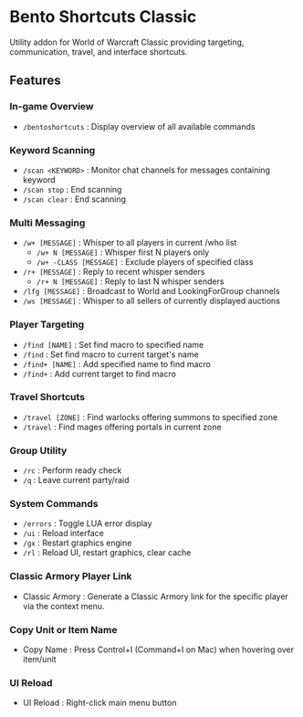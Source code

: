 # Bento Shortcuts Classic

Utility addon for World of Warcraft Classic providing targeting, communication, travel, and interface shortcuts.

## Features

### In-game Overview
- `/bentoshortcuts` : Display overview of all available commands

### Keyword Scanning
- `/scan <KEYWORD>` : Monitor chat channels for messages containing keyword
- `/scan stop` : End scanning
- `/scan clear` : End scanning

### Multi Messaging
- `/w+ [MESSAGE]` : Whisper to all players in current /who list
  - `/w+ N [MESSAGE]` : Whisper first N players only
  - `/w+ -CLASS [MESSAGE]` : Exclude players of specified class
- `/r+ [MESSAGE]` : Reply to recent whisper senders
  - `/r+ N [MESSAGE]` : Reply to last N whisper senders
- `/lfg [MESSAGE]` : Broadcast to World and LookingForGroup channels
- `/ws [MESSAGE]` : Whisper to all sellers of currently displayed auctions

### Player Targeting
- `/find [NAME]` : Set find macro to specified name
- `/find` : Set find macro to current target's name
- `/find+ [NAME]` : Add specified name to find macro
- `/find+` : Add current target to find macro

### Travel Shortcuts
- `/travel [ZONE]` : Find warlocks offering summons to specified zone
- `/travel` : Find mages offering portals in current zone

### Group Utility
- `/rc` : Perform ready check
- `/q` : Leave current party/raid

### System Commands
- `/errors` : Toggle LUA error display
- `/ui` : Reload interface
- `/gx` : Restart graphics engine
- `/rl` : Reload UI, restart graphics, clear cache

### Classic Armory Player Link
- Classic Armory : Generate a Classic Armory link for the specific player via the context menu.

### Copy Unit or Item Name
- Copy Name : Press Control+I (Command+I on Mac) when hovering over item/unit

### UI Reload
- UI Reload : Right-click main menu button